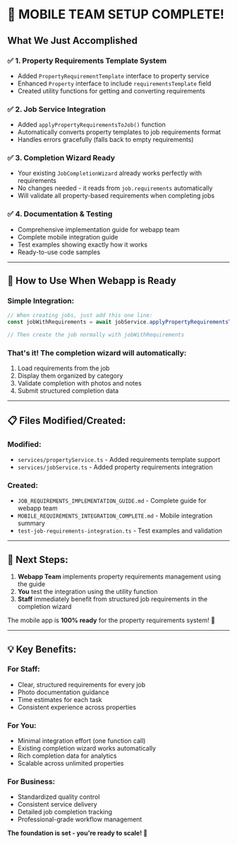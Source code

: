 # 🎉 MOBILE TEAM SETUP COMPLETE!

## What We Just Accomplished

### ✅ **1. Property Requirements Template System**
- Added `PropertyRequirementTemplate` interface to property service
- Enhanced `Property` interface to include `requirementsTemplate` field
- Created utility functions for getting and converting requirements

### ✅ **2. Job Service Integration**
- Added `applyPropertyRequirementsToJob()` function
- Automatically converts property templates to job requirements format
- Handles errors gracefully (falls back to empty requirements)

### ✅ **3. Completion Wizard Ready**
- Your existing `JobCompletionWizard` already works perfectly with requirements
- No changes needed - it reads from `job.requirements` automatically
- Will validate all property-based requirements when completing jobs

### ✅ **4. Documentation & Testing**
- Comprehensive implementation guide for webapp team
- Complete mobile integration guide
- Test examples showing exactly how it works
- Ready-to-use code samples

---

## 🚀 **How to Use When Webapp is Ready**

### **Simple Integration:**
```typescript
// When creating jobs, just add this one line:
const jobWithRequirements = await jobService.applyPropertyRequirementsToJob(jobData, propertyId);

// Then create the job normally with jobWithRequirements
```

### **That's it!** The completion wizard will automatically:
1. Load requirements from the job
2. Display them organized by category
3. Validate completion with photos and notes
4. Submit structured completion data

---

## 📋 **Files Modified/Created:**

### **Modified:**
- `services/propertyService.ts` - Added requirements template support
- `services/jobService.ts` - Added property requirements integration

### **Created:**
- `JOB_REQUIREMENTS_IMPLEMENTATION_GUIDE.md` - Complete guide for webapp team
- `MOBILE_REQUIREMENTS_INTEGRATION_COMPLETE.md` - Mobile integration summary
- `test-job-requirements-integration.ts` - Test examples and validation

---

## 🎯 **Next Steps:**

1. **Webapp Team** implements property requirements management using the guide
2. **You** test the integration using the utility function
3. **Staff** immediately benefit from structured job requirements in the completion wizard

The mobile app is **100% ready** for the property requirements system! 🚀

---

## 💡 **Key Benefits:**

### **For Staff:**
- Clear, structured requirements for every job
- Photo documentation guidance
- Time estimates for each task
- Consistent experience across properties

### **For You:**
- Minimal integration effort (one function call)
- Existing completion wizard works automatically  
- Rich completion data for analytics
- Scalable across unlimited properties

### **For Business:**
- Standardized quality control
- Consistent service delivery
- Detailed job completion tracking
- Professional-grade workflow management

**The foundation is set - you're ready to scale! 🎉**
